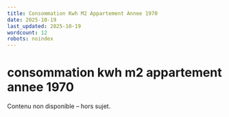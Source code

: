 ```yaml
---
title: Consommation Kwh M2 Appartement Annee 1970
date: 2025-10-19
last_updated: 2025-10-19
wordcount: 12
robots: noindex
---
```


# consommation kwh m2 appartement annee 1970

Contenu non disponible – hors sujet.